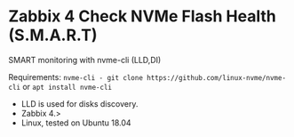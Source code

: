 # Zabbix 4 Check NVMe Flash Health (S.M.A.R.T)
SMART monitoring with nvme-cli (LLD,DI)

Requirements:
`nvme-cli - git clone https://github.com/linux-nvme/nvme-cli`
or
`apt install nvme-cli`


- LLD is used for disks discovery.  
- Zabbix 4.>
- Linux, tested on Ubuntu 18.04
